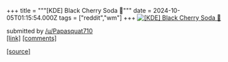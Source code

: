+++
title = """[KDE] Black Cherry Soda 🍒"""
date = 2024-10-05T01:15:54.000Z
tags = ["reddit","wm"]
+++
[![[KDE] Black Cherry Soda 🍒](https://b.thumbs.redditmedia.com/1oFlW3VuLxZ-8VZd5S3r8uxjvdjc2lxfhoP9gCTeYas.jpg "[KDE] Black Cherry Soda 🍒")](https://www.reddit.com/r/unixporn/comments/1fwf0kk/kde_black_cherry_soda/)

submitted by [/u/Papasquat710](https://www.reddit.com/user/Papasquat710)  
[\[link\]](https://www.reddit.com/gallery/1fwf0kk) [\[comments\]](https://www.reddit.com/r/unixporn/comments/1fwf0kk/kde_black_cherry_soda/)

[[source]](https://www.reddit.com/r/unixporn/comments/1fwf0kk/kde_black_cherry_soda/)
